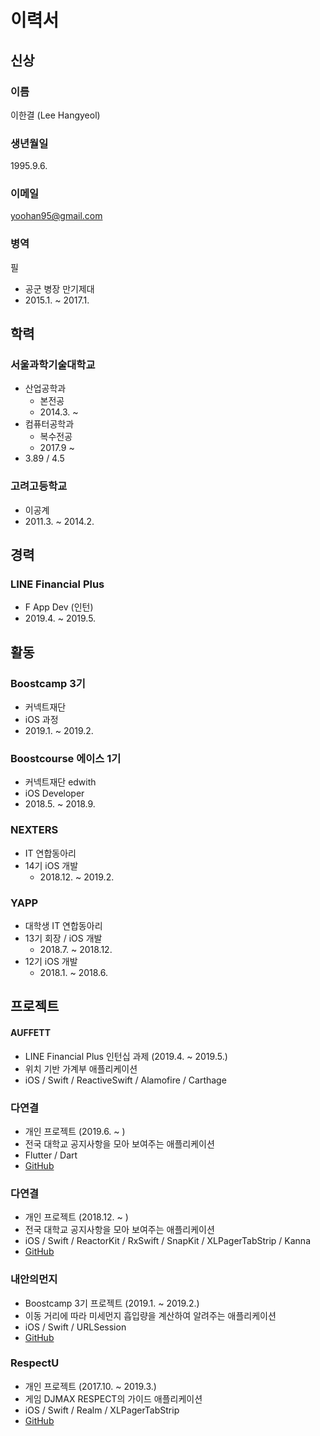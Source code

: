 # 이력서

## 신상

### 이름 

이한결 (Lee Hangyeol)

### 생년월일

1995.9.6.

### 이메일

yoohan95@gmail.com

### 병역

필

- 공군 병장 만기제대
- 2015.1. ~ 2017.1.

## 학력

### 서울과학기술대학교

- 산업공학과
  - 본전공
  - 2014.3. ~
- 컴퓨터공학과
  - 복수전공
  - 2017.9 ~
- 3.89 / 4.5

### 고려고등학교

- 이공계
- 2011.3. ~ 2014.2.

## 경력

### LINE Financial Plus

- F App Dev (인턴)
- 2019.4. ~ 2019.5.

## 활동

### Boostcamp 3기

- 커넥트재단
- iOS 과정
- 2019.1. ~ 2019.2.

### Boostcourse 에이스 1기

- 커넥트재단 edwith
- iOS Developer
- 2018.5. ~ 2018.9.

### NEXTERS

- IT 연합동아리
- 14기 iOS 개발
  - 2018.12. ~ 2019.2.

### YAPP

- 대학생 IT 연합동아리
- 13기 회장 / iOS 개발
  - 2018.7. ~ 2018.12.
- 12기 iOS 개발
  - 2018.1. ~ 2018.6.

## 프로젝트

#### AUFFETT

- LINE Financial Plus 인턴십 과제 (2019.4. ~ 2019.5.)
- 위치 기반 가계부 애플리케이션
- iOS / Swift / ReactiveSwift / Alamofire / Carthage

### 다연결

- 개인 프로젝트 (2019.6. ~ )
- 전국 대학교 공지사항을 모아 보여주는 애플리케이션
- Flutter / Dart
- [GitHub](https://github.com/presto95/UniTice_Flutter)

### 다연결

- 개인 프로젝트 (2018.12. ~ )
- 전국 대학교 공지사항을 모아 보여주는 애플리케이션
- iOS / Swift / ReactorKit / RxSwift / SnapKit / XLPagerTabStrip / Kanna
- [GitHub](https://github.com/presto95/UniTice)

### 내안의먼지

- Boostcamp 3기 프로젝트 (2019.1. ~ 2019.2.)
- 이동 거리에 따라 미세먼지 흡입량을 계산하여 알려주는 애플리케이션
- iOS / Swift / URLSession
- [GitHub](https://github.com/boostcamp3-iOS/team-c2)

### RespectU

- 개인 프로젝트 (2017.10. ~ 2019.3.)
- 게임 DJMAX RESPECT의 가이드 애플리케이션
- iOS / Swift / Realm / XLPagerTabStrip
- [GitHub](https://github.com/presto95/RespectU)